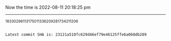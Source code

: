 Now the time is 2022-08-11 20:18:25 pm

---

<small>18330296113175011336209281734211206</small>

```txt

Latest commit SHA is: 23121a510fc629d46ef79e46125ffe6a060db289
```

